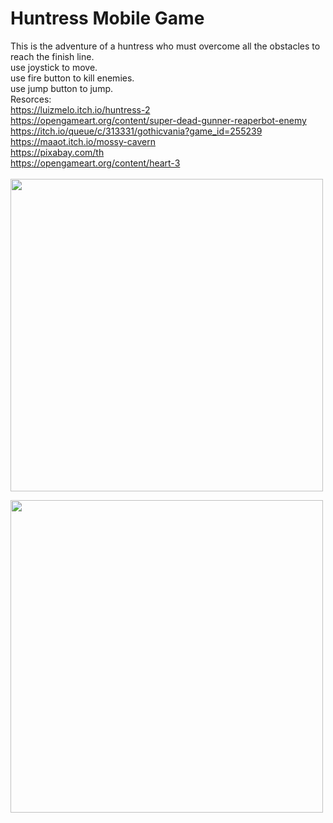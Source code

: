 # Huntress Mobile Game
 This is the adventure of a huntress who must overcome all the obstacles to reach the finish line. <br>
 use joystick to move. <br>
 use fire button to kill enemies.<br>
 use jump button to jump.<br>
 Resorces: <br>
 https://luizmelo.itch.io/huntress-2 <br>
 https://opengameart.org/content/super-dead-gunner-reaperbot-enemy <br>
 https://itch.io/queue/c/313331/gothicvania?game_id=255239 <br>
 https://maaot.itch.io/mossy-cavern <br>
 https://pixabay.com/th <br>
https://opengameart.org/content/heart-3 <br><br>
<img src = "https://user-images.githubusercontent.com/89514717/159685988-5aa7381d-3094-4ac7-85b7-b7ac8f9f7209.png" width = "500">

<img src = "https://user-images.githubusercontent.com/89514717/159686055-26242924-3fe4-4dd1-9203-36354582c28c.png" width = "500">

